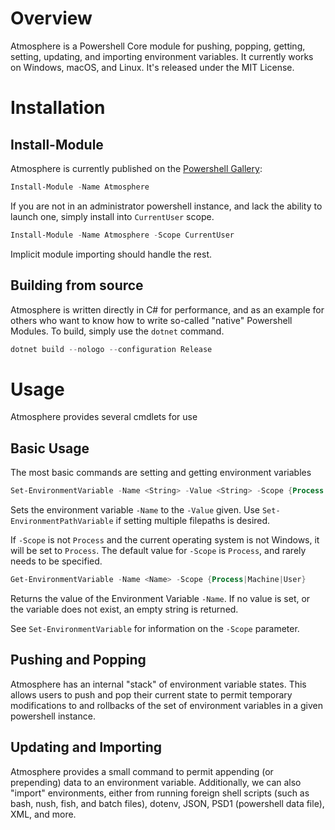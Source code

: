# Overview

Atmosphere is a Powershell Core module for pushing, popping, getting, setting,
updating, and importing environment variables. It currently works on Windows,
macOS, and Linux. It's released under the MIT License.

# Installation

## Install-Module

Atmosphere is currently published on the [Powershell Gallery][]:

```powershell
Install-Module -Name Atmosphere
```

If you are not in an administrator powershell instance, and lack the ability to
launch one, simply install into `CurrentUser` scope.

```powershell
Install-Module -Name Atmosphere -Scope CurrentUser
```

Implicit module importing should handle the rest.

## Building from source

Atmosphere is written directly in C# for performance, and as an example for
others who want to know how to write so-called "native" Powershell Modules. To
build, simply use the `dotnet` command.

```powershell
dotnet build --nologo --configuration Release
```

# Usage

Atmosphere provides several cmdlets for use

## Basic Usage

The most basic commands are setting and getting environment variables

```powershell
Set-EnvironmentVariable -Name <String> -Value <String> -Scope {Process|Machine|User}
```

Sets the environment variable `-Name` to the `-Value` given.
Use `Set-EnvironmentPathVariable` if setting multiple filepaths is desired.

If `-Scope` is not `Process` and the current operating system is not Windows,
it will be set to `Process`. The default value for `-Scope` is `Process`, and
rarely needs to be specified.

```powershell
Get-EnvironmentVariable -Name <Name> -Scope {Process|Machine|User}
```

Returns the value of the Environment Variable `-Name`. If no value is set, or
the variable does not exist, an empty string is returned.

See `Set-EnvironmentVariable` for information on the `-Scope` parameter.

## Pushing and Popping

Atmosphere has an internal "stack" of environment variable states. This allows
users to push and pop their current state to permit temporary modifications to
and rollbacks of the set of environment variables in a given powershell
instance.

## Updating and Importing

Atmosphere provides a small command to permit appending (or prepending)
data to an environment variable. Additionally, we can also "import"
environments, either from running foreign shell scripts (such as bash, nush,
fish, and batch files), dotenv, JSON, PSD1 (powershell data file), XML, and
more.

[Powershell Gallery]: https://www.powershellgallery.com/
